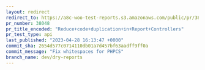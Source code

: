 ```yaml
---
layout: redirect
redirect_to: https://a8c-woo-test-reports.s3.amazonaws.com/public/pr/38048/api/index.html
pr_number: 38048
pr_title_encoded: "Reduce+code+duplication+in+Report+Controllers"
pr_test_type: api
last_published: "2023-04-28 16:13:47 +0000"
commit_sha: 2654d577c0714110db01a7d457bf63aadff9ff0a
commit_message: "Fix whitespaces for PHPCS"
branch_name: dev/dry-reports
---
```

